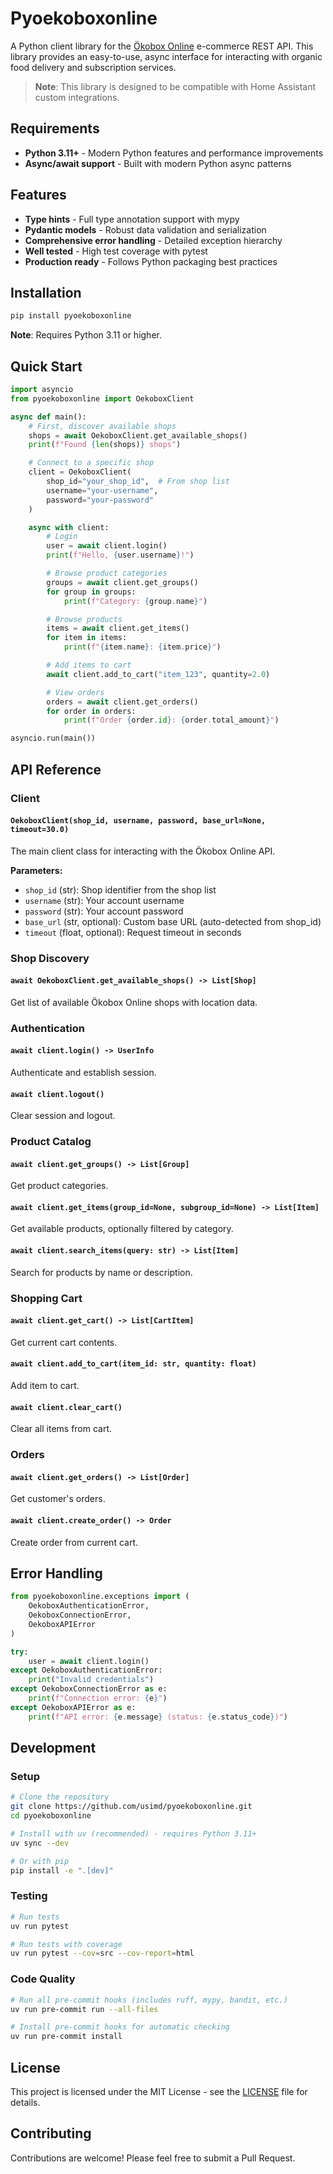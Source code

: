 # Pyoekoboxonline

A Python client library for the [Ökobox Online](https://oekobox-online.de) e-commerce REST API. This library provides an easy-to-use, async interface for interacting with organic food delivery and subscription services.

> **Note**: This library is designed to be compatible with Home Assistant custom integrations.

## Requirements

- **Python 3.11+** - Modern Python features and performance improvements
- **Async/await support** - Built with modern Python async patterns

## Features

- **Type hints** - Full type annotation support with mypy
- **Pydantic models** - Robust data validation and serialization
- **Comprehensive error handling** - Detailed exception hierarchy
- **Well tested** - High test coverage with pytest
- **Production ready** - Follows Python packaging best practices

## Installation

```bash
pip install pyoekoboxonline
```

**Note**: Requires Python 3.11 or higher.

## Quick Start

```python
import asyncio
from pyoekoboxonline import OekoboxClient

async def main():
    # First, discover available shops
    shops = await OekoboxClient.get_available_shops()
    print(f"Found {len(shops)} shops")

    # Connect to a specific shop
    client = OekoboxClient(
        shop_id="your_shop_id",  # From shop list
        username="your-username",
        password="your-password"
    )

    async with client:
        # Login
        user = await client.login()
        print(f"Hello, {user.username}!")

        # Browse product categories
        groups = await client.get_groups()
        for group in groups:
            print(f"Category: {group.name}")

        # Browse products
        items = await client.get_items()
        for item in items:
            print(f"{item.name}: {item.price}")

        # Add items to cart
        await client.add_to_cart("item_123", quantity=2.0)

        # View orders
        orders = await client.get_orders()
        for order in orders:
            print(f"Order {order.id}: {order.total_amount}")

asyncio.run(main())
```

## API Reference

### Client

#### `OekoboxClient(shop_id, username, password, base_url=None, timeout=30.0)`

The main client class for interacting with the Ökobox Online API.

**Parameters:**
- `shop_id` (str): Shop identifier from the shop list
- `username` (str): Your account username
- `password` (str): Your account password
- `base_url` (str, optional): Custom base URL (auto-detected from shop_id)
- `timeout` (float, optional): Request timeout in seconds

### Shop Discovery

#### `await OekoboxClient.get_available_shops() -> List[Shop]`

Get list of available Ökobox Online shops with location data.

### Authentication

#### `await client.login() -> UserInfo`

Authenticate and establish session.

#### `await client.logout()`

Clear session and logout.

### Product Catalog

#### `await client.get_groups() -> List[Group]`

Get product categories.

#### `await client.get_items(group_id=None, subgroup_id=None) -> List[Item]`

Get available products, optionally filtered by category.

#### `await client.search_items(query: str) -> List[Item]`

Search for products by name or description.

### Shopping Cart

#### `await client.get_cart() -> List[CartItem]`

Get current cart contents.

#### `await client.add_to_cart(item_id: str, quantity: float)`

Add item to cart.

#### `await client.clear_cart()`

Clear all items from cart.

### Orders

#### `await client.get_orders() -> List[Order]`

Get customer's orders.

#### `await client.create_order() -> Order`

Create order from current cart.

## Error Handling

```python
from pyoekoboxonline.exceptions import (
    OekoboxAuthenticationError,
    OekoboxConnectionError,
    OekoboxAPIError
)

try:
    user = await client.login()
except OekoboxAuthenticationError:
    print("Invalid credentials")
except OekoboxConnectionError as e:
    print(f"Connection error: {e}")
except OekoboxAPIError as e:
    print(f"API error: {e.message} (status: {e.status_code})")
```

## Development

### Setup

```bash
# Clone the repository
git clone https://github.com/usimd/pyoekoboxonline.git
cd pyoekoboxonline

# Install with uv (recommended) - requires Python 3.11+
uv sync --dev

# Or with pip
pip install -e ".[dev]"
```

### Testing

```bash
# Run tests
uv run pytest

# Run tests with coverage
uv run pytest --cov=src --cov-report=html
```

### Code Quality

```bash
# Run all pre-commit hooks (includes ruff, mypy, bandit, etc.)
uv run pre-commit run --all-files

# Install pre-commit hooks for automatic checking
uv run pre-commit install
```

## License

This project is licensed under the MIT License - see the [LICENSE](LICENSE) file for details.

## Contributing

Contributions are welcome! Please feel free to submit a Pull Request.
